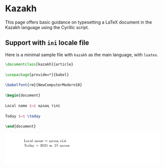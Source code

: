 # Kazakh

This page offers basic guidance on typesetting a LaTeX document in the
Kazakh language using the Cyrillic script.

## Support with `ini` locale file

Here is a minimal sample file with `kazakh` as the main language, with `luatex`.

```tex
\documentclass[kazakh]{article}

\usepackage[provide=*]{babel}

\babelfont{rm}{NewComputerModern10}

\begin{document}

Local name $=$ қазақ тілі

Today $=$ \today

\end{document}
```

![](../media/locale-kazakh.png)